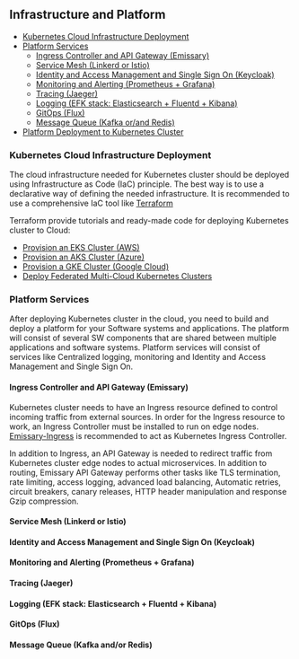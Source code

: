 ## Infrastructure and Platform

- [Kubernetes Cloud Infrastructure Deployment](#iac)
- [Platform Services](#platformservices)
    - [Ingress Controller and API Gateway (Emissary)](#ingressapigateway)
    - [Service Mesh (Linkerd or Istio)](#servicemesh)
    - [Identity and Access Management and Single Sign On (Keycloak)](#iamsso)
    - [Monitoring and Alerting (Prometheus + Grafana)](#monitoringandalerting)
    - [Tracing (Jaeger)](#tracing)
    - [Logging (EFK stack: Elasticsearch + Fluentd + Kibana)](#logging)
    - [GitOps (Flux)](#gitops)
    - [Message Queue (Kafka or/and Redis)](#messagequeue)
- [Platform Deployment to Kubernetes Cluster](#platformdeployment)

### <a name="iac"></a> Kubernetes Cloud Infrastructure Deployment
The cloud infrastructure needed for Kubernetes cluster should be deployed using Infrastructure as Code (IaC)
principle. The best way is to use a declarative way of defining the needed infrastructure.
It is recommended to use a comprehensive IaC tool like [Terraform](https://www.terraform.io/)

Terraform provide tutorials and ready-made code for deploying Kubernetes cluster to Cloud:
- [Provision an EKS Cluster (AWS)](https://learn.hashicorp.com/tutorials/terraform/eks?in=terraform/kubernetes)
- [Provision an AKS Cluster (Azure)](https://learn.hashicorp.com/tutorials/terraform/aks?in=terraform/kubernetes)
- [Provision a GKE Cluster (Google Cloud)](https://learn.hashicorp.com/tutorials/terraform/gke?in=terraform/kubernetes)
- [Deploy Federated Multi-Cloud Kubernetes Clusters](https://learn.hashicorp.com/tutorials/terraform/multicloud-kubernetes?in=terraform/kubernetes)

### <a name="platformservices"></a> Platform Services
After deploying Kubernetes cluster in the cloud, you need to build and deploy a platform for your
Software systems and applications. The platform will consist of several SW components that are shared
between multiple applications and software systems. Platform services will consist of services like Centralized
logging, monitoring and Identity and Access Management and Single Sign On.

#### <a name="ingressapigateway"></a> Ingress Controller and API Gateway (Emissary)
Kubernetes cluster needs to have an Ingress resource defined to control incoming traffic from external sources.
In order for the Ingress resource to work, an Ingress Controller must be installed to run on edge nodes. [Emissary-Ingress](https://github.com/emissary-ingress/emissary)
is recommended to act as Kubernetes Ingress Controller.

In addition to Ingress, an API Gateway is needed to redirect traffic from Kubernetes cluster edge nodes to actual
microservices. In addition to routing, Emissary API Gateway performs other tasks like TLS termination, rate limiting,
access logging, advanced load balancing, Automatic retries, circuit breakers, canary releases,
HTTP header manipulation and response Gzip compression.

#### <a name="servicemesh"></a> Service Mesh (Linkerd or Istio)

#### <a name="iamsso"></a> Identity and Access Management and Single Sign On (Keycloak)

#### <a name="monitoringandalerting"></a> Monitoring and Alerting (Prometheus + Grafana)

#### <a name="tracing"></a> Tracing (Jaeger)

#### <a name="logging"></a> Logging (EFK stack: Elasticsearch + Fluentd + Kibana)

#### <a name="gitops"></a> GitOps (Flux)

#### <a name="messagequeue"></a> Message Queue (Kafka and/or Redis)
